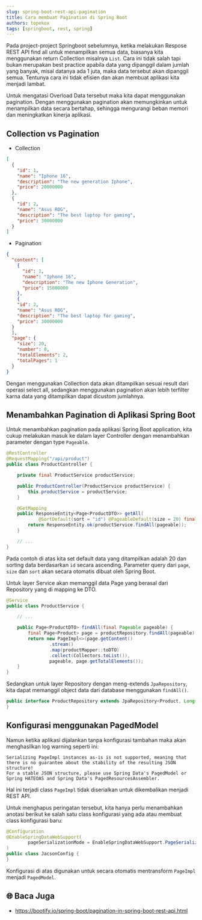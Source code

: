 ```yaml
---
slug: spring-boot-rest-api-pagination
title: Cara membuat Pagination di Spring Boot
authors: topekox
tags: [springboot, rest, spring]
---
```


Pada project-project Springboot sebelumnya, ketika melakukan Respose REST API find all untuk menampilkan semua data, biasanya kita menggunakan return Collection misalnya `List`. Cara ini tidak salah tapi bukan merupakan best practice apabila data yang dipanggil dalam jumlah yang banyak, misal datanya ada 1 juta, maka data tersebut akan dipanggil semua. Tentunya cara ini tidak efisien dan akan membuat aplikasi kita menjadi lambat.

<!--truncate-->

Untuk mengatasi Overload Data tersebut maka kita dapat menggunakan pagination. Dengan menggunakan pagination akan memungkinkan untuk menampilkan data secara bertahap, sehingga mengurangi beban memori dan meningkatkan kinerja aplikasi.

## Collection vs Pagination

* Collection

```json
[
  {
    "id": 1,
    "name": "Iphone 16",
    "description": "The new generation Iphone",
    "price": 20000000
  },
  {
    "id": 2,
    "name": "Asus ROG",
    "description": "The best laptop for gaming",
    "price": 30000000
  }
]
```

* Pagination

```json
{
  "content": [
    {
      "id": 1,
      "name": "Iphone 16",
      "description": "The new Iphone Generation",
      "price": 15000000
    },
    {
    "id": 2,
    "name": "Asus ROG",
    "description": "The best laptop for gaming",
    "price": 30000000
  }
  ],
  "page": {
    "size": 20,
    "number": 0,
    "totalElements": 2,
    "totalPages": 1
  }
}
```

Dengan menggunakan Collection data akan ditampilkan sesuai result dari operasi select all, sedangkan menggunakan pagination akan lebih terfilter karna data yang ditampilkan dapat dicustom jumlahnya.

## Menambahkan Pagination di Aplikasi Spring Boot

Untuk menambahkan pagination pada aplikasi Spring Boot application, kita cukup melakukan masuk ke dalam layer Controller dengan menambahkan parameter dengan type `Pageable`.

```java
@RestController
@RequestMapping("/api/product")
public class ProductController {

    private final ProductService productService;

    public ProductController(ProductService productService) {
        this.productService = productService;
    }

    @GetMapping
    public ResponseEntity<Page<ProductDTO>> getAll(
            @SortDefault(sort = "id") @PageableDefault(size = 20) final Pageable pageable) {
        return ResponseEntity.ok(productService.findAll(pageable));
    }

    // ...
}
```

Pada contoh di atas kita set default data yang ditampilkan adalah 20 dan sorting data berdasarkan `id` secara ascending. Parameter query dari `page`, `size` dan `sort` akan secara otomatis dibuat oleh Spring Boot.

Untuk layer Service akan memanggil data Page yang berasal dari Repository yang di mapping ke DTO.

```java
@Service
public class ProductService {

    // ...

    public Page<ProductDTO> findAll(final Pageable pageable) {
        final Page<Product> page = productRepository.findAll(pageable);
        return new PageImpl<>(page.getContent()
                .stream()
                .map(productMapper::toDTO)
                .collect(Collectors.toList()),
                pageable, page.getTotalElements());
    }
}
```

Sedangkan untuk layer Repository dengan meng-extends `JpaRepository`, kita dapat memanggil object data dari database menggunakan `findAll()`.

```java
public interface ProductRepository extends JpaRepository<Product, Long> {
}
```

## Konfigurasi menggunakan PagedModel

Namun ketika aplikasi dijalankan tanpa konfigurasi tambahan maka akan menghasilkan log warning seperti ini:

```
Serializing PageImpl instances as-is is not supported, meaning that there is no guarantee about the stability of the resulting JSON structure!
For a stable JSON structure, please use Spring Data's PagedModel or Spring HATEOAS and Spring Data's PagedResourcesAssembler.
```

Hal ini terjadi class `PageImpl` tidak diserialkan untuk dikembalikan menjadi REST API.

Untuk menghapus peringatan tersebut, kita hanya perlu menambahkan anotasi berikut ke salah satu class konfigurasi yang ada atau membuat class konfigurasi baru:

```java
@Configuration
@EnableSpringDataWebSupport(
        pageSerializationMode = EnableSpringDataWebSupport.PageSerializationMode.VIA_DTO
)
public class JacsonConfig {
}
```

Konfigurasi di atas digunakan untuk secara otomatis mentransform `PageImpl` menjadi `PagedModel`.

## 🌐 Baca Juga

* https://bootify.io/spring-boot/pagination-in-spring-boot-rest-api.html
